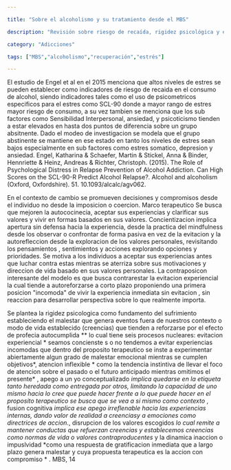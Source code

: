 ```yaml
---

title: "Sobre el alcoholismo y su tratamiento desde el MBS"

description: "Revisión sobre riesgo de recaída, rigidez psicológica y estrategias basadas en la aceptación y compromiso (MBS)."

category: "Adicciones"

tags: ["MBS","alcoholismo","recuperación","estrés"]

---
```


El estudio de Engel et al en el 2015 menciona que altos niveles de estres se pueden establecer como indicadores de riesgo de recaida en el consumo de alcohol, siendo indicadores tales como el uso de psicometricos especificos para el estres como SCL-90 donde a mayor rango de estres mayor riesgo de consumo, a su vez tambien se menciona que los sub factores como Sensibilidad Interpersonal, ansiedad, y psicoticismo tienden a estar elevados en hasta dos puntos de diferencia sobre un grupo absitnente. Dado el modeo de investigacion se modela que el grupo abstinente se mantiene en ese estado en tanto los niveles de estres sean bajos especialmente en sub factores como estres somatico, depresion y ansiedad.
Engel, Katharina & Schaefer, Martin & Stickel, Anna & Binder, Hennriette & Heinz, Andreas & Richter, Christoph. (2015). The Role of Psychological Distress in Relapse Prevention of Alcohol Addiction. Can High Scores on the SCL-90-R Predict Alcohol Relapse?. Alcohol and alcoholism (Oxford, Oxfordshire). 51. 10.1093/alcalc/agv062. 

En el contexto de cambio se promueven decisiones y compromisos desde el individuo no desde la imposicion o coercion. 
Marco terapeutico
Se busca que mejoren la autococinecia, aceptar sus experiencias y clarificar sus valores y vivir en formas basados en sus valores. Concientizacion implica apertura sin defensa hacia la experiencia, desde la practica del mindfulness desde los observar o confrontar de forma pasiva en vez de la evitacion y la autorefleccion desde la exploracion de los valores personales, revisitando los pensamientos , sentimientos y acciones explorando opciones y prioridades.  Se motiva a los individuos a aceptar sus experiencias antes que luchar contra estas mientras se aterriza sobre sus motivaciones y direccion de vida basado en sus valores personales. 
La contraposicon interesante del modelo es que busca contrarestar la evitacion experiencial la cual tiende a autoreforzarse a corto plazo proponiendo una primera posicion "incomoda" de vivir la experiencia inmediata sin evitacion , sin reaccion para desarrollar perspectiva sobre lo que realmente importa.

Se plantea la rigidez psicologica como fundamento del sufrimiento estableciendo el malestar que genera eventos fuera de nuestros contexto o modo de vida establecido (creencias) que tienden a reforzarse por el efecto de profecia autocumplida ** lo cual tiene seis procesos nucleares: evitacion experiencial * seamos concienste s o no tendemos a evitar experiencias incomodas que dentro del proposito terapeutico se inste a experimentar abiertamente algun grado de malestar emocional mientras se cumplen objetivos*, atencion inflexible * como la tendencia instintiva de llevar el foco de atencion sobre el pasado o el futuro anticipado mientras omitimos el presente* , apego a un yo conceptualizado *implica quedarse en la etiqueta tanto heredada como entregada por otros, limitando la capacidad de uno mismo hacia lo cree que puede hacer frente a lo que puede hacer en el proposito terapeutico se busca que se vea a si mismo como contexto* ,  fusion cognitiva *implica ese apego irreflenable hacia las experiencias internas, dando valor de realidad a creenciasy a emociones  como directrices de accion.*, disrupcion de los valores escogidos *lo cual remite a mantener conductas que refuerzan creencias y establecemos creencias como normas de vida o valores contraproducentes* y la dinamica inaccion o impuslvidad *como una respuesta de gratificacion inmediata  que a largo plazo genera malestar y cuya propuesta terapeutica es la accion con compromiso * .
MBS, 14